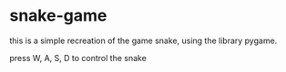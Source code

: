 # snake-game

this is a simple recreation of the game snake, using the library pygame.

press W, A, S, D to control the snake
